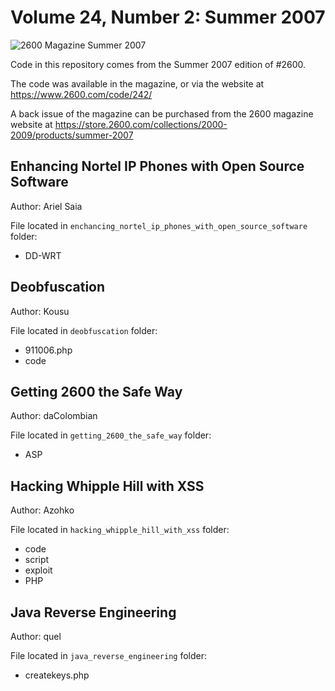 # Volume 24, Number 2: Summer 2007

![2600 Magazine Summer 2007](https://www.2600.com/sites/default/files/styles/large/public/su071.gif)

Code in this repository comes from the Summer 2007 edition of #2600.

The code was available in the magazine, or via the website at https://www.2600.com/code/242/

A back issue of the magazine can be purchased from the 2600 magazine website at https://store.2600.com/collections/2000-2009/products/summer-2007


## Enhancing Nortel IP Phones with Open Source Software

Author: Ariel Saia


File located in `enchancing_nortel_ip_phones_with_open_source_software` folder:

* DD-WRT

## Deobfuscation

Author: Kousu

File located in `deobfuscation` folder:

* 911006.php
* code

## Getting 2600 the Safe Way

Author: daColombian

File located in `getting_2600_the_safe_way` folder:

* ASP

## Hacking Whipple Hill with XSS

Author: Azohko

File located in `hacking_whipple_hill_with_xss` folder:

* code
* script
* exploit
* PHP

## Java Reverse Engineering

Author: quel

File located in `java_reverse_engineering` folder:

* createkeys.php
